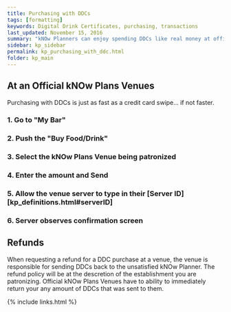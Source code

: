 ```yaml
---
title: Purchasing with DDCs
tags: [formatting]
keywords: Digital Drink Certificates, purchasing, transactions
last_updated: November 15, 2016
summary: "kNOw Planners can enjoy spending DDCs like real money at official kNOw Plans Venues.  Purchasing with DDCs is just as fast as a credit card swipe... if not faster."
sidebar: kp_sidebar
permalink: kp_purchasing_with_ddc.html
folder: kp_main
---
```


## At an Official kNOw Plans Venues
Purchasing with DDCs is just as fast as a credit card swipe... if not faster. 

### 1. Go to "My Bar"

### 2. Push the "Buy Food/Drink" 

### 3. Select the kNOw Plans Venue being patronized

### 4. Enter the amount and Send

### 5. Allow the venue server to type in their [Server ID][kp_definitions.html#serverID]

### 6. Server observes confirmation screen

## Refunds
When requesting a refund for a DDC purchase at a venue, the venue is responsible for sending DDCs back to the unsatisfied kNOw Planner.  The refund policy will be at the descretion of the establishment you are patronizing.  Official kNOw Plans Venues have to ability to immediately return your any amount of DDCs that was sent to them.


{% include links.html %}

